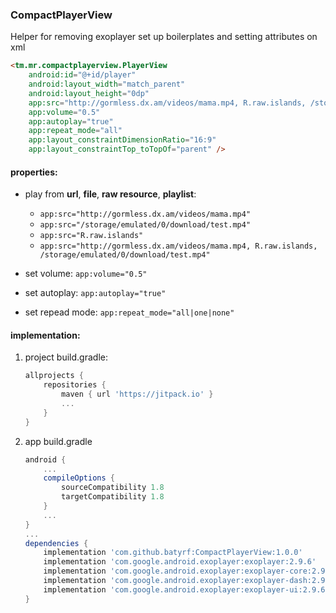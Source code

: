 ### CompactPlayerView
Helper for removing exoplayer set up boilerplates and setting attributes on xml

```html
<tm.mr.compactplayerview.PlayerView
    android:id="@+id/player"
    android:layout_width="match_parent"
    android:layout_height="0dp"
    app:src="http://gormless.dx.am/videos/mama.mp4, R.raw.islands, /storage/emulated/0/download/test.mp4"
    app:volume="0.5"
    app:autoplay="true"
    app:repeat_mode="all"
    app:layout_constraintDimensionRatio="16:9"
    app:layout_constraintTop_toTopOf="parent" />
```




#### properties:
* play from **url**, **file**, **raw resource**, **playlist**: 
  * `app:src="http://gormless.dx.am/videos/mama.mp4"`
  * `app:src="/storage/emulated/0/download/test.mp4"`
  * `app:src="R.raw.islands"`
  * `app:src="http://gormless.dx.am/videos/mama.mp4, R.raw.islands, /storage/emulated/0/download/test.mp4"`

* set volume: `app:volume="0.5"`
* set autoplay: `app:autoplay="true"`
* set repead mode: `app:repeat_mode="all|one|none"`




#### implementation:
1. project build.gradle:
   ```gradle
   allprojects {
       repositories {
           maven { url 'https://jitpack.io' }
           ...
       }
   }
   ```

2. app build.gradle
   ```gradle
   android {
       ...
       compileOptions {
           sourceCompatibility 1.8
           targetCompatibility 1.8
       }
       ...
   }
   ...
   dependencies {
	   implementation 'com.github.batyrf:CompactPlayerView:1.0.0'
       implementation 'com.google.android.exoplayer:exoplayer:2.9.6'
       implementation 'com.google.android.exoplayer:exoplayer-core:2.9.6'
       implementation 'com.google.android.exoplayer:exoplayer-dash:2.9.6'
       implementation 'com.google.android.exoplayer:exoplayer-ui:2.9.6'
   }
   ```

